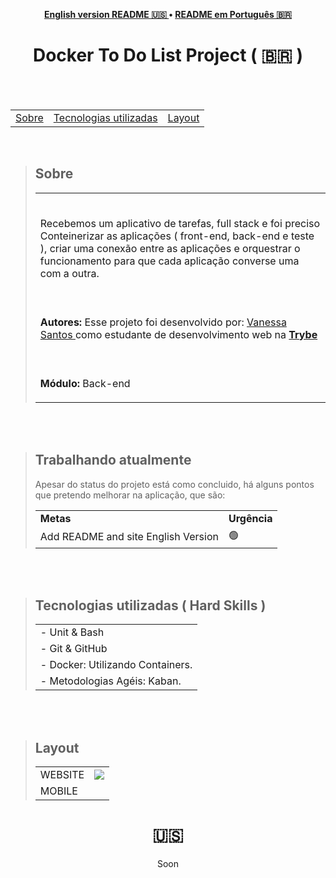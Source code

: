 
<p align="center"><b>
 <a href="#----">English version README 🇺🇸 </a> •
 <a href="#-docker-todo-list-project-------">README em Português 🇧🇷</a>
  </b>
</p>
<h1 align="center">
 Docker To Do List Project
  <span> ( 🇧🇷 )  </span>
</h1>

<br>
<br>

<section>
  <table align="center">
<tr><p align="center"><b> </td> 
<td> <a href="#---sobre--">Sobre</a></td> 
<td>  <a href="#tecnologias-utilizadas--hard-skills-">Tecnologias utilizadas</a></td> 
<td>  <a href="#layout">Layout</a></td> 
  </b>
  </p></tr>
  </table>
  
  <br>
  <blockquote>
    <h2 align="left">
   Sobre
  </h2>
<table>
    <tr>
      <td><br>
        <p align="left">  Recebemos um aplicativo de tarefas, full stack e foi preciso Conteinerizar as aplicações ( front-end, back-end e teste ), criar uma conexão entre as aplicações e orquestrar o funcionamento para que cada aplicação converse uma com a outra.</p> </td>
  </tr>
    <tr>
      <td><br>
        <p align="left">
          <b>Autores:</b> Esse projeto foi desenvolvido por:
    <a href="https://www.linkedin.com/in/vanehsann/" target="_blank"> Vanessa Santos </a> como estudante de desenvolvimento web na <b><a href="https://www.betrybe.com/" target="_blank"> Trybe </a></b>
        </p>
      </td>
    <tr>
    <tr>
      <td><br>
        <p align="left">
          <b>Módulo:</b> Back-end
        </p>
      </td>
    </tr>
 
</table> 
  </blockquote>

<br>
<br>

<blockquote>
   <h2>Trabalhando atualmente</h2>
  <p> Apesar do status do projeto está como concluido, há alguns pontos que pretendo melhorar na aplicação, que são: </p>
   <table>
  <tr>
    <td>
      <b>Metas</b>
    </td>
    <td>
      <b>Urgência</b>
    </td>
  </tr>
     <tr>
    <td>Add README and site English Version</td>
    <td>🟢</td>
  </tr>

</table></blockquote>

<br>
<br>


<div>

  <blockquote>
    <h2 align="left">
Tecnologias utilizadas ( Hard Skills )
</h2>
    <table>
      
 <tr><td>
 - Unit & Bash
 </tr></td> 
 <tr><td> 
     - Git & GitHub
 </tr></td> 
  <tr><td> 
 - Docker: Utilizando Containers. 
 </td></tr>
   <tr><td> 
 - Metodologias Agéis: Kaban.
 </td></tr>
    </table>
      </blockquote>
  </div>
  
<br>
<br>
<div>
  <blockquote>
    <h2 align="left">
Layout
</h2>
 <table>  
 <tr><td> 
     WEBSITE
 </td><td><img src="./tryunfo.gif" /></td></tr>
 <tr><td> 
 MOBILE
 </td></tr> 
    </table>
      </blockquote>
  </div>
  </section>

 <h1 align="center">  🇺🇸  </h1>

<p align="center"> Soon </p>
